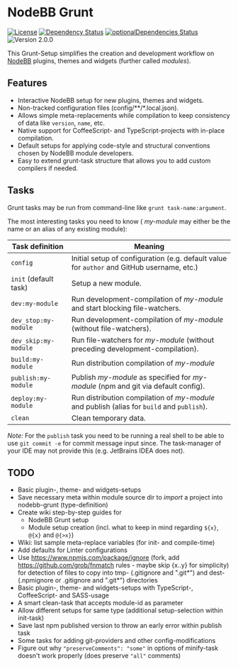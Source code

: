 # NodeBB Grunt

[![License](https://img.shields.io/badge/license-MIT-blue.svg?style=flat)](LICENSE)
[![Dependency Status](https://david-dm.org/NodeBB-Community/nodebb-grunt.svg)](https://david-dm.org/NodeBB-Community/nodebb-grunt)
[![optionalDependencies Status](https://david-dm.org/NodeBB-Community/nodebb-grunt/optional-status.svg)](https://david-dm.org/NodeBB-Community/nodebb-grunt#info=optionalDependencies)
![Version 2.0.0](https://img.shields.io/badge/version-2.0.0-lightgrey.svg)

This Grunt-Setup simplifies the creation and development workflow on [NodeBB](https://nodebb.org/) plugins, themes and widgets (further called *modules*).

## Features

 + Interactive NodeBB setup for new plugins, themes and widgets.
 + Non-tracked configuration files (config/\*\*/\*.local.json).
 + Allows simple meta-replacements while compilation to keep consistency of data like `version`, `name`, etc.
 + Native support for CoffeeScript- and TypeScript-projects with in-place compilation.
 + Default setups for applying code-style and structural conventions chosen by NodeBB module developers.
 + Easy to extend grunt-task structure that allows you to add custom compilers if needed.

## Tasks

Grunt tasks may be run from command-line like `grunt task-name:argument`.

The most interesting tasks you need to know ( *my-module* may either be the name or an alias of any existing module):

|Task definition|Meaning|
|---|---|
|`config`|Initial setup of configuration (e.g. default value for `author` and GitHub username, etc.)|
|`init` (default task)|Setup a new module.|
|`dev:my-module`|Run development-compilation of *my-module* and start blocking file-watchers.|
|`dev_stop:my-module`|Run development-compilation of *my-module* (without file-watchers).|
|`dev_skip:my-module`|Run file-watchers for *my-module* (without preceding development-compilation).|
|`build:my-module`|Run distribution compilation of *my-module*|
|`publish:my-module`|Publish *my-module* as specified for *my-module* (npm and git via default config).|
|`deploy:my-module`|Run distribution compilation of *my-module* and publish (alias for `build` and `publish`).|
|`clean`|Clean temporary data.|

*Note:* For the `publish` task you need to be running a real shell to be able to use `git commit -e` for commit message input since. The task-manager of your IDE may not provide this (e.g. JetBrains IDEA does not).

## TODO

 + Basic plugin-, theme- and widgets-setups
 + Save necessary meta within module source dir to *import* a project into nodebb-grunt (type-definition)
 + Create wiki step-by-step guides for
    * NodeBB Grunt setup
    * Module setup creation (incl. what to keep in mind regarding `${x}`, `@{x}` and `@{>x}`)
 + Wiki: list sample meta-replace variables (for init- and compile-time)
 + Add defaults for Linter configurations
 + Use https://www.npmjs.com/package/ignore (fork, add https://github.com/grob/fnmatch rules - maybe skip {x..y} for simplicity) for detection of files to copy into tmp- (.gitignore and ".git*") and dest- (.npmignore or .gitignore and ".git*") directories
 + Basic plugin-, theme- and widgets-setups with TypeScript-, CoffeeScript- and SASS-usage
 + A smart clean-task that accepts module-id as parameter
 + Allow different setups for same type (additional setup-selection within init-task)
 + Save last npm published version to throw an early error within publish task
 + Some tasks for adding git-providers and other config-modifications
 + Figure out why `"preserveComments": "some"` in options of minify-task doesn't work properly (does preserve `"all"` comments)
